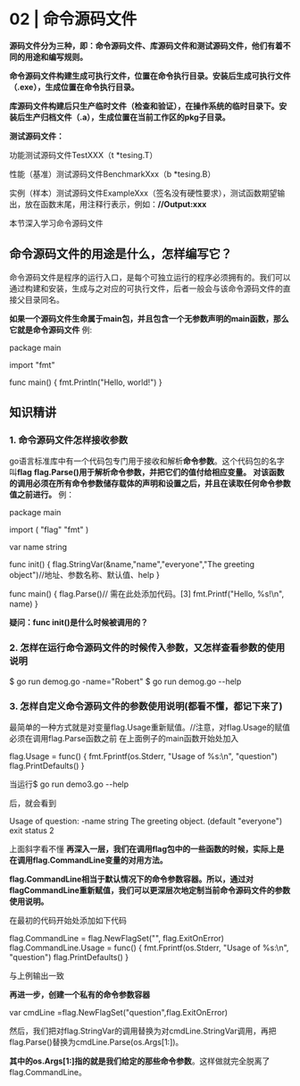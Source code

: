 # 02 | 命令源码文件
**源码文件分为三种，即：命令源码文件、库源码文件和测试源码文件，他们有着不同的用途和编写规则。**

**命令源码文件构建生成可执行文件，位置在命令执行目录。安装后生成可执行文件（.exe），生成位置在命令执行目录。**

**库源码文件构建后只生产临时文件（检查和验证），在操作系统的临时目录下。安装后生产归档文件（.a），生成位置在当前工作区的pkg子目录。**

**测试源码文件：**

功能测试源码文件TestXXX（t *tesing.T）

性能（基准）测试源码文件BenchmarkXxx（b *tesing.B）

实例（样本）测试源码文件ExampleXxx（签名没有硬性要求），测试函数期望输出，放在函数末尾，用注释行表示，例如：**//Output:xxx**


本节深入学习命令源码文件
## 命令源码文件的用途是什么，怎样编写它？

命令源码文件是程序的运行入口，是每个可独立运行的程序必须拥有的。我们可以通过构建和安装，生成与之对应的可执行文件，后者一般会与该命令源码文件的直接父目录同名。

**如果一个源码文件生命属于main包，并且包含一个无参数声明的main函数，那么它就是命令源码文件**
例:

package main

import "fmt"

func main() {
	fmt.Println("Hello, world!")
}

## 知识精讲
### 1. 命令源码文件怎样接收参数
go语言标准库中有一个代码包专门用于接收和解析**命令参数**。这个代码包的名字叫**flag**
**flag.Parse()用于解析命令参数，并把它们的值付给相应变量。**
**对该函数的调用必须在所有命令参数储存载体的声明和设置之后，并且在读取任何命令参数值之前进行。**
例：

package main

import (
	"flag" 
	"fmt"
)

var name string

func init() {
	flag.StringVar(&name,"name","everyone","The greeting object")//地址、参数名称、默认值、help
}

func main() {
	flag.Parse()// 需在此处添加代码。[3]
	fmt.Printf("Hello, %s!\n", name)
}

**疑问：func init()是什么时候被调用的？**
### 2. 怎样在运行命令源码文件的时候传入参数，又怎样查看参数的使用说明
$ go run demog.go -name="Robert"
$ go run demog.go --help
### 3. 怎样自定义命令源码文件的参数使用说明(都看不懂，都记下来了)
最简单的一种方式就是对变量flag.Usage重新赋值。//注意，对flag.Usage的赋值必须在调用flag.Parse函数之前
在上面例子的main函数开始处加入

flag.Usage = func() {
 fmt.Fprintf(os.Stderr, "Usage of %s:\n", "question")
 flag.PrintDefaults()
}

当运行$ go run demo3.go --help

后，就会看到

Usage of question:
 -name string
    The greeting object. (default "everyone")
exit status 2

上面斜字看不懂
**再深入一层，我们在调用flag包中的一些函数的时候，实际上是在调用flag.CommandLine变量的对用方法。**

**flag.CommandLine相当于默认情况下的命令参数容器。所以，通过对flagCommandLine重新赋值，我们可以更深层次地定制当前命令源码文件的参数使用说明。**

在最初的代码开始处添加如下代码

flag.CommandLine = flag.NewFlagSet("", flag.ExitOnError)
flag.CommandLine.Usage = func() {
	fmt.Fprintf(os.Stderr, "Usage of %s:\n", "question")
	flag.PrintDefaults()
}

与上例输出一致

**再进一步，创建一个私有的命令参数容器**

var cmdLine =flag.NewFlagSet("question",flag.ExitOnError)

然后，我们把对flag.StringVar的调用替换为对cmdLine.StringVar调用，再把flag.Parse()替换为cmdLine.Parse(os.Args[1:])。

**其中的os.Args[1:]指的就是我们给定的那些命令参数**。这样做就完全脱离了flag.CommandLine。

